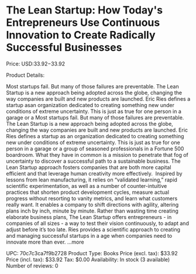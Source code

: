 # The Lean Startup: How Today's Entrepreneurs Use Continuous Innovation to Create Radically Successful Businesses

Price: USD:$33.92-$33.92

Product Details:

Most startups fail. But many of those failures are preventable. The Lean Startup is a new approach being adopted across the globe, changing the way companies are built and new products are launched. Eric Ries defines a startup asan organization dedicated to creating something new under conditions of extreme uncertainty. This is just as true for one person in a garage or a Most startups fail. But many of those failures are preventable.  The Lean Startup is a new approach being adopted across the globe, changing the way companies are built and new products are launched. Eric Ries defines a startup as an organization dedicated to creating something new under conditions of extreme uncertainty. This is just as true for one person in a garage or a group of seasoned professionals in a Fortune 500 boardroom. What they have in common is a mission to penetrate that fog of uncertainty to discover a successful path to a sustainable business. The Lean Startup approach fosters companies that are both more capital efficient and that leverage human creativity more effectively.  Inspired by lessons from lean manufacturing, it relies on “validated learning,” rapid scientific experimentation, as well as a number of counter-intuitive practices that shorten product development cycles, measure actual progress without resorting to vanity metrics, and learn what customers really want. It enables a company to shift directions with agility, altering plans inch by inch, minute by minute. Rather than wasting time creating elaborate business plans, The Lean Startup offers entrepreneurs - in companies of all sizes - a way to test their vision continuously, to adapt and adjust before it’s too late. Ries provides a scientific approach to creating and managing successful startups in a age when companies need to innovate more than ever. ...more

UPC: 70c7c3ca7f9b2728
Product Type: Books
Price (excl. tax): $33.92
Price (incl. tax): $33.92
Tax: $0.00
Availability: In stock (3 available)
Number of reviews: 0